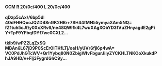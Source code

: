 #### GCM R 20/0c/400 L 20/0c/400
**qDzp5cAx//6bp5dI**<br/>**40dFHHQooJQZD48nGK2HBr+7SH44fMN55ymyaXAm5NQ=**<br/>**fZ1tuh5cJf/y0XxXRv6/ne48QWlfk4L7wuXAgXObYD3fVuZHnyagdE2gPiY+TpF9YFbqfDYf7wc0CXL2...**<br/><br/>
**tklb9/wPZ2LqZxSQ**<br/>**MBAn6L67jD9P0ScErOlTKfLTj/oeH/yUVr6fjl6p4wA=**<br/>**VC0PdJhGTcWV+Qr1Yybq80N0ZbigWIvFbgurJiiyZYCKHLTNKOoXkukdPhJA9HD/v+FIj3FygrdGhC9y...**